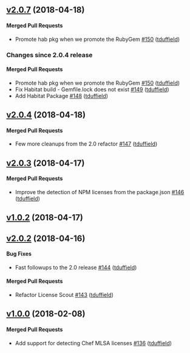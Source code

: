 <!-- usage documentation: http://expeditor-docs.es.chef.io/configuration/changelog/ -->

<!-- latest_release 2.0.7 -->
## [v2.0.7](https://github.com/chef/license_scout/tree/v2.0.7) (2018-04-18)

#### Merged Pull Requests
- Promote hab pkg when we promote the RubyGem [#150](https://github.com/chef/license_scout/pull/150) ([tduffield](https://github.com/tduffield))
<!-- latest_release -->

<!-- release_rollup since=2.0.4 -->
### Changes since 2.0.4 release

#### Merged Pull Requests
- Promote hab pkg when we promote the RubyGem [#150](https://github.com/chef/license_scout/pull/150) ([tduffield](https://github.com/tduffield)) <!-- 2.0.7 -->
- Fix Habitat build - Gemfile.lock does not exist [#149](https://github.com/chef/license_scout/pull/149) ([tduffield](https://github.com/tduffield)) <!-- 2.0.6 -->
- Add Habitat Package [#148](https://github.com/chef/license_scout/pull/148) ([tduffield](https://github.com/tduffield)) <!-- 2.0.5 -->
<!-- release_rollup -->

<!-- latest_stable_release -->
## [v2.0.4](https://github.com/chef/license_scout/tree/v2.0.4) (2018-04-18)

#### Merged Pull Requests
- Few more cleanups from the 2.0 refactor [#147](https://github.com/chef/license_scout/pull/147) ([tduffield](https://github.com/tduffield))
<!-- latest_stable_release -->

## [v2.0.3](https://github.com/chef/license_scout/tree/v2.0.3) (2018-04-17)

#### Merged Pull Requests
- Improve the detection of NPM licenses from the package.json [#146](https://github.com/chef/license_scout/pull/146) ([tduffield](https://github.com/tduffield))

## [v1.0.2](https://github.com/chef/license_scout/tree/v1.0.2) (2018-04-17)

## [v2.0.2](https://github.com/chef/license_scout/tree/v2.0.2) (2018-04-16)

#### Bug Fixes
- Fast followups to the 2.0 release [#144](https://github.com/chef/license_scout/pull/144) ([tduffield](https://github.com/tduffield))

#### Merged Pull Requests
- Refactor License Scout [#143](https://github.com/chef/license_scout/pull/143) ([tduffield](https://github.com/tduffield))

## [v1.0.0](https://github.com/chef/license_scout/tree/v1.0.0) (2018-02-08)

#### Merged Pull Requests
- Add support for detecting Chef MLSA licenses [#136](https://github.com/chef/license_scout/pull/136) ([tduffield](https://github.com/tduffield))